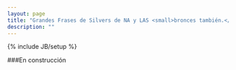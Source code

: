 ```yaml
---
layout: page
title: "Grandes Frases de Silvers de NA y LAS <small>bronces también.</small>"
description: ""
---
```

{% include JB/setup %}


###En construcción
<!-- ACE McLoViN: i will troll a khazix mid

ACE McLoViN: he is a strong mage killer


![carita de trosh](/images/thresh.jpg "Thresh")

[I'm a relative reference to a repository file](../index.html) -->